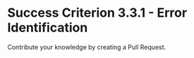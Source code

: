 # Success Criterion 3.3.1 - Error Identification

Contribute your knowledge by creating a Pull Request.
